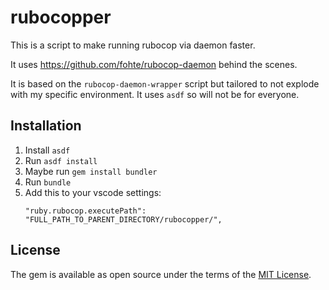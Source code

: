 # rubocopper

This is a script to make running rubocop via daemon faster.

It uses https://github.com/fohte/rubocop-daemon behind the scenes.

It is based on the `rubocop-daemon-wrapper` script but tailored to not explode with my specific environment. It uses `asdf` so will not be for everyone.

## Installation

1. Install `asdf`
2. Run `asdf install`
3. Maybe run `gem install bundler`
4. Run `bundle`
5. Add this to your vscode settings:
    ```
    "ruby.rubocop.executePath": "FULL_PATH_TO_PARENT_DIRECTORY/rubocopper/",
    ```

## License

The gem is available as open source under the terms of the [MIT License](https://opensource.org/licenses/MIT).
